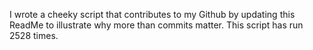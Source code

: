 I wrote a cheeky script that contributes to my Github by updating this ReadMe to illustrate why more than commits matter. This script has run 2528 times.